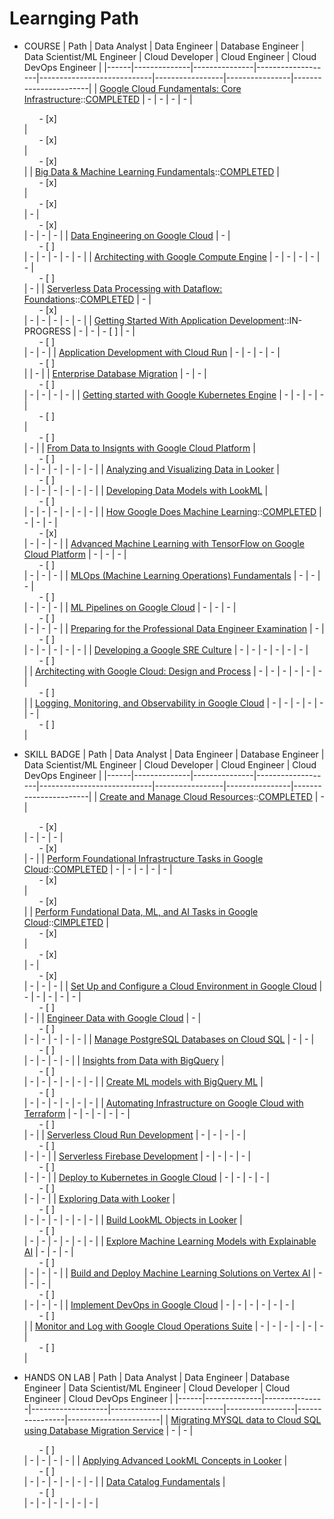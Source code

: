 # Learnging Path

* COURSE
    | Path | Data Analyst | Data Engineer | Database Engineer | Data Scientist/ML Engineer | Cloud Developer | Cloud Engineer | Cloud DevOps Engineer |
    |------|--------------|---------------|-------------------|----------------------------|-----------------|----------------|-----------------------|
    | [Google Cloud Fundamentals: Core Infrastructure](https://cloud.google.com/training/course/core-infrastructure)::[COMPLETED](https://www.cloudskillsboost.google/public_profiles/97e8f540-bf60-4f75-9a8e-025c1cc95a24/badges/1753227) | - | - | - | - | <ul><li style="list-style-type:none;"> - [x]</li></ul> | <ul><li style="list-style-type:none;"> - [x]</li></ul> | <ul><li style="list-style-type:none;"> - [x]</li></ul> |
    | [Big Data & Machine Learning Fundamentals](https://cloud.google.com/training/course/data-ml-fundamentals)::[COMPLETED](https://www.cloudskillsboost.google/public_profiles/97e8f540-bf60-4f75-9a8e-025c1cc95a24/badges/1762243) | <ul><li style="list-style-type:none;"> - [x]</li></ul> | <ul><li style="list-style-type:none;"> - [x]</li></ul> | - | <ul><li style="list-style-type:none;"> - [x]</li></ul> | - | - | - |
    | [Data Engineering on Google Cloud](https://cloud.google.com/training/course/data-engineering) | - | <ul><li style="list-style-type:none;"> - [ ]</li></ul> | - | - | - | - | - |
    | [Architecting with Google Compute Engine](https://cloud.google.com/training/course/architecting-with-google-compute-engine) | - | - | - | - | - | <ul><li style="list-style-type:none;"> - [ ]</li></ul> | - |
    | [Serverless Data Processing with Dataflow: Foundations](https://cloud.google.com/training/course/serverless-data-processing-with-dataflow)::[COMPLETED](https://www.cloudskillsboost.google/public_profiles/97e8f540-bf60-4f75-9a8e-025c1cc95a24/badges/1769918) | - | <ul><li style="list-style-type:none;"> - [x]</li></ul> | - | - | - | - | - |
    | [Getting Started With Application Development](https://cloud.google.com/training/course/developing-applications)::IN-PROGRESS | - | - | - [ ] | - | <ul><li style="list-style-type:none;"> - [ ]</li></ul> | - | - |
    | [Application Development with Cloud Run](https://www.cloudskillsboost.google/course_templates/371) | - | - | - | - | <ul><li style="list-style-type:none;"> - [ ]</li></ul> |  | - |
    | [Enterprise Database Migration](https://cloud.google.com/training/course/enterprise-database-migration) | - | - | <ul><li style="list-style-type:none;"> - [ ]</li></ul> | - | - | - | - |
    | [Getting started with Google Kubernetes Engine](https://cloud.google.com/training/course/getting-started-with-google-kubernetes-engine) | - | - | - | - | <ul><li style="list-style-type:none;"> - [ ]</li></ul> | <ul><li style="list-style-type:none;"> - [ ]</li></ul> | - |
    | [From Data to Insignts with Google Cloud Platform](https://cloud.google.com/training/course/data-to-insights) | <ul><li style="list-style-type:none;"> - [ ]</li></ul> | - | - | - | - | - | - |
    | [Analyzing and Visualizing Data in Looker](https://cloud.google.com/training/course/analyzing-and-visualizing-data-in-looker) | <ul><li style="list-style-type:none;"> - [ ]</li></ul> | - | - | - | - | - | - |
    | [Developing Data Models with LookML](https://cloud.google.com/training/course/developing-data-models-with-look-ml) | <ul><li style="list-style-type:none;"> - [ ]</li></ul> | - | - | - | - | - | - |
    | [How Google Does Machine Learning](https://cloud.google.com/training/course/machine-learning-tensorflow-gcp)::[COMPLETED](https://www.cloudskillsboost.google/public_profiles/97e8f540-bf60-4f75-9a8e-025c1cc95a24/badges/1771330) | - | - | - | <ul><li style="list-style-type:none;"> - [x]</li></ul> | - | - | - |
    | [Advanced Machine Learning with TensorFlow on Google Cloud Platform](https://cloud.google.com/training/course/advanced-machine-learning-gcp) | - | - | - | <ul><li style="list-style-type:none;"> - [ ]</li></ul> | - | - | - |
    | [MLOps (Machine Learning Operations) Fundamentals](https://cloud.google.com/training/course/machine-learning-operations-fundamentals) | - | - | - | <ul><li style="list-style-type:none;"> - [ ]</li></ul> | - | - | - |
    | [ML Pipelines on Google Cloud](https://cloud.google.com/training/course/ml-pipelines-google-cloud) | - | - | - | <ul><li style="list-style-type:none;"> - [ ]</li></ul> | - | - | - |
    | [Preparing for the Professional Data Engineer Examination](https://cloud.google.com/training/course/preparing-pro-data-engineer-exam) | - | <ul><li style="list-style-type:none;"> - [ ]</li></ul> | - | - | - | - | - |
    | [Developing a Google SRE Culture](https://cloud.google.com/training/course/developing-google-sre-culture) | - | - | - | - | - | - | <ul><li style="list-style-type:none;"> - [ ]</li></ul> |
    | [Architecting with Google Cloud: Design and Process](https://cloud.google.com/training/course/architecting-design-process) | - | - | - | - | - | - | <ul><li style="list-style-type:none;"> - [ ]</li></ul> |
    | [Logging, Monitoring, and Observability in Google Cloud](https://cloud.google.com/training/course/logging-monitoring-observe-in-google-cloud) | - | - | - | - | - | - | <ul><li style="list-style-type:none;"> - [ ]</li></ul> |

* SKILL BADGE
    | Path | Data Analyst | Data Engineer | Database Engineer | Data Scientist/ML Engineer | Cloud Developer | Cloud Engineer | Cloud DevOps Engineer |
    |------|--------------|---------------|-------------------|----------------------------|-----------------|----------------|-----------------------|
    | [Create and Manage Cloud Resources](https://cloudskillsboost.google/quests/120?utm_source=gcp_training&utm_medium=website&utm_campaign=cgc-dataml)::[COMPLETED](https://www.cloudskillsboost.google/public_profiles/97e8f540-bf60-4f75-9a8e-025c1cc95a24/badges/1759790) | - | <ul><li style="list-style-type:none;"> - [x]</li></ul> | - | - | - | <ul><li style="list-style-type:none;"> - [x]</li></ul> | - |
    | [Perform Foundational Infrastructure Tasks in Google Cloud](https://www.cloudskillsboost.google/quests/118?utm_source=gcp_training&utm_medium=website&utm_campaign=cgc-appde)::[COMPLETED](https://www.cloudskillsboost.google/public_profiles/97e8f540-bf60-4f75-9a8e-025c1cc95a24/badges/1759342) | - | - | - | - | - | <ul><li style="list-style-type:none;"> - [x]</li></ul> | <ul><li style="list-style-type:none;"> - [x]</li></ul> |
    | [Perform Fundational Data, ML, and AI Tasks in Google Cloud](https://cloudskillsboost.google/quests/117?utm_source=gcp_training&utm_medium=website&utm_campaign=cgc-dataml)::[CIMPLETED](https://www.cloudskillsboost.google/public_profiles/97e8f540-bf60-4f75-9a8e-025c1cc95a24/badges/1769828) | <ul><li style="list-style-type:none;"> - [x]</li></ul> | <ul><li style="list-style-type:none;"> - [x]</li></ul> | - | <ul><li style="list-style-type:none;"> - [x]</li></ul> | - | - | - |
    | [Set Up and Configure a Cloud Environment in Google Cloud](https://cloudskillsboost.google/quests/119?utm_source=gcp_training&utm_medium=website&utm_campaign=cgc-infmod) | - | - | - | - | - | <ul><li style="list-style-type:none;"> - [ ]</li></ul> | - |
    | [Engineer Data with Google Cloud](https://cloudskillsboost.google/quests/132?utm_source=gcp_training&utm_medium=website&utm_campaign=cgc-dataml) | - | <ul><li style="list-style-type:none;"> - [ ]</li></ul> | - | - | - | - | - |
    | [Manage PostgreSQL Databases on Cloud SQL](https://www.cloudskillsboost.google/quests/186?utm_source=gcp_training&utm_medium=website&utm_campaign=cgc-dataml) | - | - | <ul><li style="list-style-type:none;"> - [ ]</li></ul> | - | - | - | - |
    | [Insights from Data with BigQuery](https://cloudskillsboost.google/quests/123?utm_source=gcp_training&utm_medium=website&utm_campaign=cgc-dataml) | <ul><li style="list-style-type:none;"> - [ ]</li></ul> | - | - | - | - | - | - |
    | [Create ML models with BigQuery ML](https://cloudskillsboost.google/quests/146?utm_source=gcp_training&utm_medium=website&utm_campaign=cgc-dataml) | <ul><li style="list-style-type:none;"> - [ ]</li></ul> | - | - | - | - | - | - |
    | [Automating Infrastructure on Google Cloud with Terraform](https://cloudskillsboost.google/quests/159?utm_source=gcp_training&utm_medium=website&utm_campaign=cgc-infmod) | - | - | - | - | - | <ul><li style="list-style-type:none;"> - [ ]</li></ul> | - |
    | [Serverless Cloud Run Development](https://cloudskillsboost.google/quests/152?utm_source=gcp_training&utm_medium=website&utm_campaign=cgc-appdev) | - | - | - | - | <ul><li style="list-style-type:none;"> - [ ]</li></ul> | - | - |
    | [Serverless Firebase Development](https://cloudskillsboost.google/quests/153?utm_source=gcp_training&utm_medium=website&utm_campaign=cgc-appdev) | - | - | - | - | <ul><li style="list-style-type:none;"> - [ ]</li></ul> | - | - |
    | [Deploy to Kubernetes in Google Cloud](https://cloudskillsboost.google/quests/116?utm_source=gcp_training&utm_medium=website&utm_campaign=cgc-appdev) | - | - | - | - | <ul><li style="list-style-type:none;"> - [ ]</li></ul> | - | - |
    | [Exploring Data with Looker](https://cloudskillsboost.google/quests/165?utm_source=gcp_training&utm_medium=website&utm_campaign=cgc-dataml) | <ul><li style="list-style-type:none;"> - [ ]</li></ul> | - | - | - | - | - | - |
    | [Build LookML Objects in Looker](https://www.cloudskillsboost.google/quests/187?utm_source=gcp_training&utm_medium=website&utm_campaign=cgc-dataml) | <ul><li style="list-style-type:none;"> - [ ]</li></ul> | - | - | - | - | - | - |
    | [Explore Machine Learning Models with Explainable AI](https://www.cloudskillsboost.google/quests/126?utm_source=gcp_training&utm_medium=website&utm_campaign=cgc-aiml) | - | - | - | <ul><li style="list-style-type:none;"> - [ ]</li></ul> | - | - | - |
    | [Build and Deploy Machine Learning Solutions on Vertex AI](https://www.cloudskillsboost.google/quests/183?utm_source=gcp_training&utm_medium=website&utm_campaign=cgc-aiml) | - | - | - | <ul><li style="list-style-type:none;"> - [ ]</li></ul> | - | - | - |
    | [Implement DevOps in Google Cloud](https://cloudskillsboost.google/quests/141?utm_source=gcp_training&utm_medium=website&utm_campaign=cgc-appdev) | - | - | - | - | - | - | <ul><li style="list-style-type:none;"> - [ ]</li></ul> |
    | [Monitor and Log with Google Cloud Operations Suite](https://cloudskillsboost.google/quests/143?utm_source=gcp_training&utm_medium=website&utm_campaign=cgc-appdev) | - | - | - | - | - | - | <ul><li style="list-style-type:none;"> - [ ]</li></ul> |

* HANDS ON LAB
    | Path | Data Analyst | Data Engineer | Database Engineer | Data Scientist/ML Engineer | Cloud Developer | Cloud Engineer | Cloud DevOps Engineer |
    |------|--------------|---------------|-------------------|----------------------------|-----------------|----------------|-----------------------|
    | [Migrating MYSQL data to Cloud SQL using Database Migration Service](https://cloudskillsboost.google/quests/161?utm_source=gcp_training&utm_medium=website&utm_campaign=cgc-dataml) | - | - | <ul><li style="list-style-type:none;"> - [ ]</li></ul> | - | - | - | - |
    | [Applying Advanced LookML Concepts in Looker](https://www.cloudskillsboost.google/quests/182?utm_source=gcp_training&utm_medium=website&utm_campaign=cgc-dataml) | <ul><li style="list-style-type:none;"> - [ ]</li></ul> | - | - | - | - | - | - |
    | [Data Catalog Fundamentals](https://cloudskillsboost.google/quests/134?utm_source=gcp_training&utm_medium=website&utm_campaign=cgc-dataml) | <ul><li style="list-style-type:none;"> - [ ]</li></ul> | - | - | - | - | - | - |